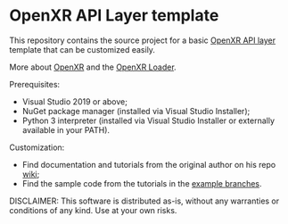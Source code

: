 # OpenXR API Layer template

This repository contains the source project for a basic [OpenXR API layer](https://www.khronos.org/registry/OpenXR/specs/1.0/html/xrspec.html#api-layers) template that can be customized easily.

More about [OpenXR](https://www.khronos.org/registry/OpenXR/specs/1.0/html/xrspec.html) and the [OpenXR Loader](https://www.khronos.org/registry/OpenXR/specs/1.0/loader.html).

Prerequisites:

- Visual Studio 2019 or above;
- NuGet package manager (installed via Visual Studio Installer);
- Python 3 interpreter (installed via Visual Studio Installer or externally available in your PATH).

Customization:

- Find documentation and tutorials from the original author on his repo [wiki](https://github.com/mbucchia/OpenXR-Layer-Template/wiki);
- Find the sample code from the tutorials in the [example branches](https://github.com/wotupfoo/OpenXR-Plugins/branches/all?query=examples%2F).

DISCLAIMER: This software is distributed as-is, without any warranties or conditions of any kind. Use at your own risks.
